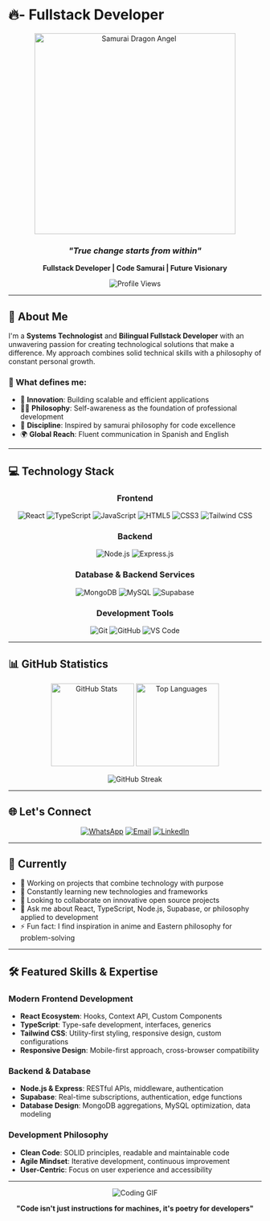 # 🔥- Fullstack Developer

<div align="center">
  
  <!-- Main Image -->
  <img src="https://raw.githubusercontent.com/OzCastaneda/OzCastaneda/main/portafolioimg1" alt="Samurai Dragon Angel" width="400"/>
  
  ### *"True change starts from within"*
  
  **Fullstack Developer | Code Samurai | Future Visionary**
  
  ![Profile Views](https://komarev.com/ghpvc/?username=OzCastaneda&label=Profile%20Views&color=blueviolet&style=for-the-badge)
  
</div>

---

## 🌟 About Me

I'm a **Systems Technologist** and **Bilingual Fullstack Developer** with an unwavering passion for creating technological solutions that make a difference. My approach combines solid technical skills with a philosophy of constant personal growth.

### 🎯 What defines me:
- 🚀 **Innovation**: Building scalable and efficient applications
- 🧘‍♂️ **Philosophy**: Self-awareness as the foundation of professional development
- 🎌 **Discipline**: Inspired by samurai philosophy for code excellence
- 🌍 **Global Reach**: Fluent communication in Spanish and English

---

## 💻 Technology Stack

<div align="center">

### Frontend
![React](https://img.shields.io/badge/React-20232A?style=for-the-badge&logo=react&logoColor=61DAFB)
![TypeScript](https://img.shields.io/badge/TypeScript-007ACC?style=for-the-badge&logo=typescript&logoColor=white)
![JavaScript](https://img.shields.io/badge/JavaScript-F7DF1E?style=for-the-badge&logo=javascript&logoColor=black)
![HTML5](https://img.shields.io/badge/HTML5-E34F26?style=for-the-badge&logo=html5&logoColor=white)
![CSS3](https://img.shields.io/badge/CSS3-1572B6?style=for-the-badge&logo=css3&logoColor=white)
![Tailwind CSS](https://img.shields.io/badge/Tailwind_CSS-38B2AC?style=for-the-badge&logo=tailwind-css&logoColor=white)

### Backend
![Node.js](https://img.shields.io/badge/Node.js-43853D?style=for-the-badge&logo=node.js&logoColor=white)
![Express.js](https://img.shields.io/badge/Express.js-404D59?style=for-the-badge&logo=express&logoColor=white)

### Database & Backend Services
![MongoDB](https://img.shields.io/badge/MongoDB-4EA94B?style=for-the-badge&logo=mongodb&logoColor=white)
![MySQL](https://img.shields.io/badge/MySQL-00000F?style=for-the-badge&logo=mysql&logoColor=white)
![Supabase](https://img.shields.io/badge/Supabase-3ECF8E?style=for-the-badge&logo=supabase&logoColor=white)

### Development Tools
![Git](https://img.shields.io/badge/Git-E44C30?style=for-the-badge&logo=git&logoColor=white)
![GitHub](https://img.shields.io/badge/GitHub-100000?style=for-the-badge&logo=github&logoColor=white)
![VS Code](https://img.shields.io/badge/VS_Code-0078D4?style=for-the-badge&logo=visual%20studio%20code&logoColor=white)

</div>

---

## 📊 GitHub Statistics

<div align="center">
  
  <img src="https://github-readme-stats.vercel.app/api?username=OzCastaneda&show_icons=true&theme=radical&hide_border=true&bg_color=0D1117" alt="GitHub Stats" height="165"/>
  <img src="https://github-readme-stats.vercel.app/api/top-langs/?username=OzCastaneda&layout=compact&theme=radical&hide_border=true&bg_color=0D1117" alt="Top Languages" height="165"/>
  
</div>

<div align="center">
  
  ![GitHub Streak](https://github-readme-streak-stats.herokuapp.com/?user=OzCastaneda&theme=radical&hide_border=true&background=0D1117)
  
</div>

---

## 🌐 Let's Connect

<div align="center">

[![WhatsApp](https://img.shields.io/badge/WhatsApp-25D366?style=for-the-badge&logo=whatsapp&logoColor=white)](https://wa.me/+573228352645)
[![Email](https://img.shields.io/badge/Gmail-D14836?style=for-the-badge&logo=gmail&logoColor=white)](mailto:angelusignis777@gmail.com)
[![LinkedIn](https://img.shields.io/badge/LinkedIn-0077B5?style=for-the-badge&logo=linkedin&logoColor=white)](https://linkedin.com/in/your-profile)

</div>

---

## 🎯 Currently

- 🔭 Working on projects that combine technology with purpose
- 🌱 Constantly learning new technologies and frameworks
- 👯 Looking to collaborate on innovative open source projects
- 💬 Ask me about React, TypeScript, Node.js, Supabase, or philosophy applied to development
- ⚡ Fun fact: I find inspiration in anime and Eastern philosophy for problem-solving

---

## 🛠️ Featured Skills & Expertise

### **Modern Frontend Development**
- **React Ecosystem**: Hooks, Context API, Custom Components
- **TypeScript**: Type-safe development, interfaces, generics
- **Tailwind CSS**: Utility-first styling, responsive design, custom configurations
- **Responsive Design**: Mobile-first approach, cross-browser compatibility

### **Backend & Database**
- **Node.js & Express**: RESTful APIs, middleware, authentication
- **Supabase**: Real-time subscriptions, authentication, edge functions
- **Database Design**: MongoDB aggregations, MySQL optimization, data modeling

### **Development Philosophy**
- **Clean Code**: SOLID principles, readable and maintainable code
- **Agile Mindset**: Iterative development, continuous improvement
- **User-Centric**: Focus on user experience and accessibility

---

<div align="center">
  
  ![Coding GIF](https://media.giphy.com/media/qgQUggAC3Pfv687qPC/giphy.gif)
  
  **"Code isn't just instructions for machines, it's poetry for developers"**
  
</div>

